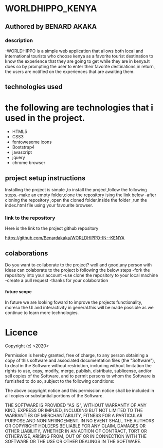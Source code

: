 # WORLDHIPPO_KENYA

## **Authored by BENARD AKAKA**

### description
-WORLDHIPPO is a simple web application that allows both local and international tourists who choose kenya as a favorite tourist destination to know the experience that they are going to get while they are in kenya.It does so by prompting the user to enter their favorite destinations,in return, the users are notified on the experiences that are awaiting them.

## technologies used
# the following are technologies that i used in the project.
 * HTML5
 * CSS3
 * fontowesome icons
 * Bootstrap4
 * javascript
 * jquery
 * chrome browser

## project setup instructions
Installing the project is simple ,to install the project,follow the following steps.-make an empty folder,clone the repository ising the link below
 -after cloning the repository ,open the cloned folder,inside the folder ,run the index.html file using your favourite browser.
 
### link to the repository
 Here is the link to the project github repository 

 https://github.com/Benardakaka/WORLDHIPPO-IN--KENYA


## colaborations
Do you want to collaborate to the project? well and good,any person with ideas can colaborate to the project b following the below steps
 -fork the repository into your account
 -use clone the repository to your local machine 
 -create a pull request
 -thanks for your colaboration
 
#### future scope
In future we are looking foward to improve the projects functionality, moreso the UI and interactivity in general.this will be made possible as we continue to learn more technologies.

# Licence
Copyright (c) <2020> <Benard Akaka>

Permission is hereby granted, free of charge, to any person obtaining a copy
of this software and associated documentation files (the "Software"), to deal
in the Software without restriction, including without limitation the rights
to use, copy, modify, merge, publish, distribute, sublicense, and/or sell
copies of the Software, and to permit persons to whom the Software is
furnished to do so, subject to the following conditions:

The above copyright notice and this permission notice shall be included in all
copies or substantial portions of the Software.

THE SOFTWARE IS PROVIDED "AS IS", WITHOUT WARRANTY OF ANY KIND, EXPRESS OR
IMPLIED, INCLUDING BUT NOT LIMITED TO THE WARRANTIES OF MERCHANTABILITY,
FITNESS FOR A PARTICULAR PURPOSE AND NONINFRINGEMENT. IN NO EVENT SHALL THE
AUTHORS OR COPYRIGHT HOLDERS BE LIABLE FOR ANY CLAIM, DAMAGES OR OTHER
LIABILITY, WHETHER IN AN ACTION OF CONTRACT, TORT OR OTHERWISE, ARISING FROM,
OUT OF OR IN CONNECTION WITH THE SOFTWARE OR THE USE OR OTHER DEALINGS IN THE
SOFTWARE.